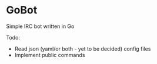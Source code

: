 # GoBot

Simple IRC bot written in Go

Todo:
- Read json (yaml/or both - yet to be decided) config files
- Implement public commands

